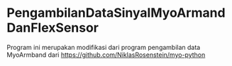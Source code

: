 # PengambilanDataSinyalMyoArmandDanFlexSensor
Program ini  merupakan modifikasi dari program pengambilan data MyoArmband dari https://github.com/NiklasRosenstein/myo-python
